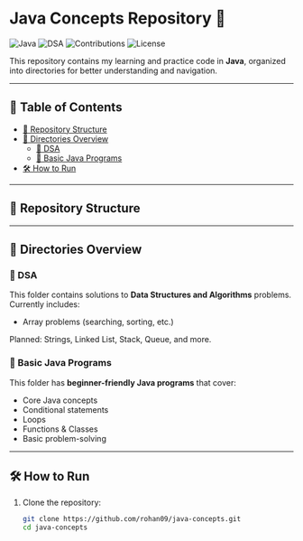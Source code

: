 # Java Concepts Repository 🚀

![Java](https://img.shields.io/badge/Java-ED8B00?style=for-the-badge&logo=openjdk&logoColor=white)
![DSA](https://img.shields.io/badge/DSA-Practice-blue?style=for-the-badge)
![Contributions](https://img.shields.io/badge/Contributions-Welcome-brightgreen?style=for-the-badge)
![License](https://img.shields.io/badge/License-MIT-yellow?style=for-the-badge)

This repository contains my learning and practice code in **Java**, organized into directories for better understanding and navigation.  

---

## 📑 Table of Contents
- [📂 Repository Structure](#-repository-structure)
- [📘 Directories Overview](#-directories-overview)
  - [🔹 DSA](#-dsa)
  - [🔹 Basic Java Programs](#-basic-java-programs)
- [🛠️ How to Run](#️-how-to-run)


---

## 📂 Repository Structure


---

## 📘 Directories Overview

### 🔹 DSA
This folder contains solutions to **Data Structures and Algorithms** problems.  
Currently includes:
- Array problems (searching, sorting, etc.)

Planned: Strings, Linked List, Stack, Queue, and more.

### 🔹 Basic Java Programs
This folder has **beginner-friendly Java programs** that cover:
- Core Java concepts
- Conditional statements
- Loops
- Functions & Classes
- Basic problem-solving

---

## 🛠️ How to Run
1. Clone the repository:
   ```bash
   git clone https://github.com/rohan09/java-concepts.git
   cd java-concepts
